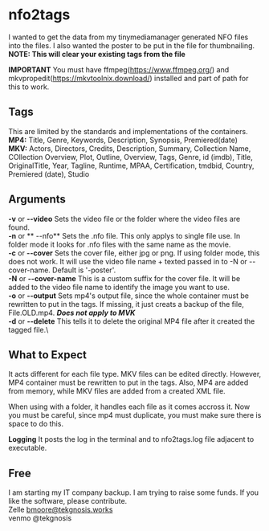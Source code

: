# nfo2tags

I wanted to get the data from my tinymediamanager generated NFO files into the files. I also wanted the poster to be put in the file for thumbnailing. **NOTE: This will clear your existing tags from the file**

**IMPORTANT** You must have ffmpeg(https://www.ffmpeg.org/) and mkvpropedit(https://mkvtoolnix.download/) installed and part of path for this to work.

## Tags
This are limited by the standards and implementations of the containers.\
**MP4:** Title, Genre, Keywords, Description, Synopsis, Premiered(date)\
**MKV:** Actors, Directors, Credits, Description, Summary, Collection Name, COllection Overview, Plot, Outline, Overview, Tags, Genre, id (imdb), Title, OriginalTitle, Year, Tagline, Runtime, MPAA, Certification, tmdbid, Country, Premiered (date), Studio

## Arguments

**-v** or **--video** Sets the video file or the folder where the video files are found.\
**-n** or ** --nfo** Sets the .nfo file. This only applys to single file use. In folder mode it looks for .nfo files with the same name as the movie.\
**-c** or **--cover** Sets the cover file, either jpg or png. If using folder mode, this does not work. It will use the video file name + texted passed in to -N or --cover-name. Default is '-poster'.\
**-N** or **--cover-name** This is a custom suffix for the cover file. It will be added to the video file name to identify the image you want to use.\
**-o** or **--output** Sets mp4's output file, since the whole container must be rewritten to put in the tags. If missing, it just creats a backup of the file, File.OLD.mp4. ***Does not apply to MVK***\
**-d** or **--delete** This tells it to delete the original MP4 file after it created the tagged file.\

 
## What to Expect
It acts different for each file type. MKV files can be edited directly. However, MP4 container must be rewritten to put in the tags. Also, MP4 are added from memory, while MKV files are added from a created XML file.

When using with a folder, it handles each file as it comes accross it. Now you must be careful, since mp4 must duplicate, you must make sure there is space to do this.

**Logging** It posts the log in the terminal and to nfo2tags.log file adjacent to executable.

## Free

I am starting my IT company backup. I am trying to raise some funds. If you like the software, please contribute.\
Zelle bmoore@tekgnosis.works\
venmo @tekgnosis
